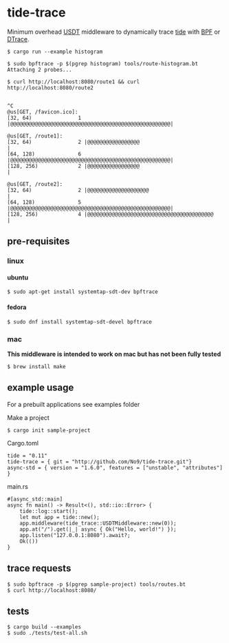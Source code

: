 # tide-trace

Minimum overhead [USDT](http://dtrace.org/guide/chp-usdt.html) middleware to dynamically trace [tide](https://github.com/http-rs/tide) with [BPF](http://www.brendangregg.com/blog/2019-01-01/learn-ebpf-tracing.html) or [DTrace](https://en.wikipedia.org/wiki/DTrace).

```
$ cargo run --example histogram

$ sudo bpftrace -p $(pgrep histogram) tools/route-histogram.bt
Attaching 2 probes...

$ curl http://localhost:8080/route1 && curl http://localhost:8080/route2


^C
@us[GET, /favicon.ico]: 
[32, 64)               1 |@@@@@@@@@@@@@@@@@@@@@@@@@@@@@@@@@@@@@@@@@@@@@@@@@@@@|

@us[GET, /route1]: 
[32, 64)               2 |@@@@@@@@@@@@@@@@@                                   |
[64, 128)              6 |@@@@@@@@@@@@@@@@@@@@@@@@@@@@@@@@@@@@@@@@@@@@@@@@@@@@|
[128, 256)             2 |@@@@@@@@@@@@@@@@@                                   |

@us[GET, /route2]: 
[32, 64)               2 |@@@@@@@@@@@@@@@@@@@@                                |
[64, 128)              5 |@@@@@@@@@@@@@@@@@@@@@@@@@@@@@@@@@@@@@@@@@@@@@@@@@@@@|
[128, 256)             4 |@@@@@@@@@@@@@@@@@@@@@@@@@@@@@@@@@@@@@@@@@           |
```

## pre-requisites

### linux

#### ubuntu

```
$ sudo apt-get install systemtap-sdt-dev bpftrace
``` 

#### fedora

```
$ sudo dnf install systemtap-sdt-devel bpftrace
```

### mac

**This middleware is intended to work on mac but has not been fully tested**

```
$ brew install make 
```

## example usage

For a prebuilt applications see examples folder


Make a project 
```
$ cargo init sample-project
```

Cargo.toml
```
tide = "0.11"
tide-trace = { git = "http://github.com/No9/tide-trace.git"}
async-std = { version = "1.6.0", features = ["unstable", "attributes"] }
```

main.rs
```
#[async_std::main]
async fn main() -> Result<(), std::io::Error> {
    tide::log::start();
    let mut app = tide::new();
    app.middleware(tide_trace::USDTMiddleware::new(0));
    app.at("/").get(|_| async { Ok("Hello, world!") });
    app.listen("127.0.0.1:8080").await?;
    Ok(())
}
```

## trace requests

```
$ sudo bpftrace -p $(pgrep sample-project) tools/routes.bt 
$ curl http://localhost:8080/
```

## tests 

```
$ cargo build --examples 
$ sudo ./tests/test-all.sh
```